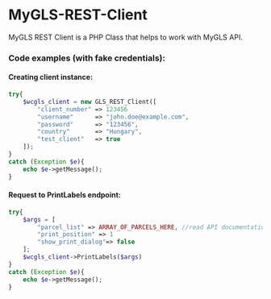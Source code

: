 # MyGLS-REST-Client
MyGLS REST Client is a PHP Class that helps to work with MyGLS API.

### Code examples (with fake credentials):
#### Creating client instance:
```php
try{
    $wcgls_client = new GLS_REST_Client([
        "client_number" => 123456
        "username"      => "john.doe@example.com",
        "password"      => "123456",
        "country"       => "Hungary",
        "test_client"   => true
    ]);
}
catch (Exception $e){
    echo $e->getMessage();
}
```

#### Request to PrintLabels endpoint:
```php
try{
    $args = [
        "parcel_list" => ARRAY_OF_PARCELS_HERE, //read API documentation to understand Parcel class (https://api.mygls.hu/docs/mygls_api_20201105.pdf)
        "print_position" => 1
        "show_print_dialog"=> false
    ];
    $wcgls_client->PrintLabels($args)
}
catch (Exception $e){
    echo $e->getMessage();
}
```
